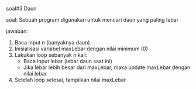 soal#3 Daun

soal: Sebuah program digunakan untuk mencari daun yang paling lebar

jawaban:
1. Baca input n (banyaknya daun)
2. Inisialisasi variabel maxLebar dengan nilai minimum (0)
3. Lakukan loop sebanyak n kali:
    - Baca input lebar (lebar daun saat ini)
    - Jika lebar lebih besar dari maxLebar, maka update maxLebar dengan nilai lebar
4. Setelah loop selesai, tampilkan nilai maxLebar